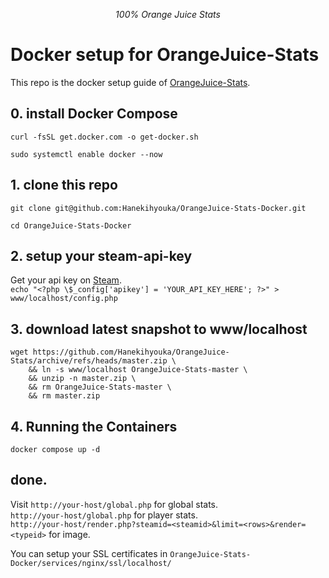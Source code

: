 
<p align="center">
    <em>100% Orange Juice Stats</em>
</p>

# Docker setup for OrangeJuice-Stats
This repo is the docker setup guide of [OrangeJuice-Stats](https://github.com/Hanekihyouka/OrangeJuice-Stats).   


## 0. install Docker Compose
```
curl -fsSL get.docker.com -o get-docker.sh

sudo systemctl enable docker --now
```

## 1. clone this repo
```
git clone git@github.com:Hanekihyouka/OrangeJuice-Stats-Docker.git

cd OrangeJuice-Stats-Docker
```

## 2. setup your steam-api-key
Get your api key on [Steam](https://steamcommunity.com/dev).   
```echo "<?php \$_config['apikey'] = 'YOUR_API_KEY_HERE'; ?>" > www/localhost/config.php```

## 3. download latest snapshot to www/localhost
```
wget https://github.com/Hanekihyouka/OrangeJuice-Stats/archive/refs/heads/master.zip \
    && ln -s www/localhost OrangeJuice-Stats-master \
    && unzip -n master.zip \
    && rm OrangeJuice-Stats-master \
    && rm master.zip
```

## 4. Running the Containers
```
docker compose up -d
```

## done.
Visit ``http://your-host/global.php`` for global stats.   
``http://your-host/global.php`` for player stats.   
``http://your-host/render.php?steamid=<steamid>&limit=<rows>&render=<typeid>`` for image.   

You can setup your SSL certificates in ``OrangeJuice-Stats-Docker/services/nginx/ssl/localhost/``
